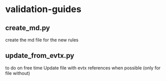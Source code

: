 # validation-guides
## create_md.py
create the md file for the new rules

## update_from_evtx.py
to do on free time 
Update file with evtx references when possible (only for file without)